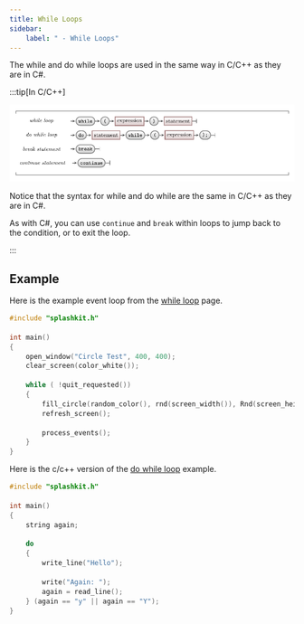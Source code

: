 ```yaml
---
title: While Loops
sidebar:
    label: " - While Loops"
---
```


The while and do while loops are used in the same way in C/C++ as they are in C#.

:::tip[In C/C++]

![The while and do while loop syntax](./images/while-loop.png)

Notice that the syntax for while and do while are the same in C/C++ as they are in C#.

As with C#, you can use `continue` and `break` within loops to jump back to the condition, or to exit the loop.

:::

## Example

Here is the example event loop from the [while loop](../../../../part-1-instructions/3-control-flow/1-concepts/04-1-while-loop) page.

```cpp
#include "splashkit.h"

int main()
{
    open_window("Circle Test", 400, 400);
    clear_screen(color_white());

    while ( !quit_requested())
    {
        fill_circle(random_color(), rnd(screen_width()), Rnd(screen_height()), rnd(50));
        refresh_screen();

        process_events();
    }
}
```

Here is the c/c++ version of the [do while loop](../../../../part-1-instructions/3-control-flow/1-concepts/04-2-do-while) example.

```cpp
#include "splashkit.h"

int main()
{
    string again;

    do
    {
        write_line("Hello");

        write("Again: ");
        again = read_line();
    } (again == "y" || again == "Y");
}
```
